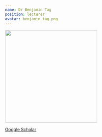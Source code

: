 ```yaml
---
name: Dr Benjamin Tag
position: lecturer
avatar: benjamin_tag.png
---
```


<img width="300" src="{{site.baseurl}}/images/people/{{page.avatar}}" data-action="zoom">

<i class="fa fa-bar-chart"></i> [Google Scholar](https://scholar.google.com.au/citations?hl=en&user=a_w_NqMAAAAJ)
<br>
<!-- <i class="fa fa-home"></i> [Homepage](https://) -->
